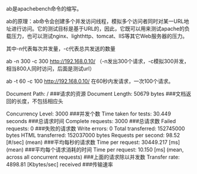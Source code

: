 ab是apachebench命令的缩写。

ab的原理：ab命令会创建多个并发访问线程，模拟多个访问者同时对某一URL地址进行访问。它的测试目标是基于URL的，因此，它既可以用来测试apache的负载压力，也可以测试nginx、lighthttp、tomcat、IIS等其它Web服务器的压力。

其中-n代表每次并发量，-c代表总共发送的数量

ab -n 300 -c 300 http://192.168.0.10/
（-n发出300个请求，-c模拟300并发，相当800人同时访问，后面是测试url）

ab -t 60 -c 100 http://192.168.0.10/
在60秒内发请求，一次100个请求。 

Document Path:          /  ###请求的资源
Document Length:        50679 bytes  ###文档返回的长度，不包括相应头

Concurrency Level:      3000   ###并发个数
Time taken for tests:   30.449 seconds   ###总请求时间
Complete requests:      3000     ###总请求数
Failed requests:        0     ###失败的请求数
Write errors:           0
Total transferred:      152745000 bytes
HTML transferred:       152037000 bytes
Requests per second:    98.52 [#/sec] (mean)      ###平均每秒的请求数
Time per request:       30449.217 [ms] (mean)     ###平均每个请求消耗的时间
Time per request:       10.150 [ms] (mean, across all concurrent requests)  ###上面的请求除以并发数
Transfer rate:          4898.81 [Kbytes/sec] received   ###传输速率
